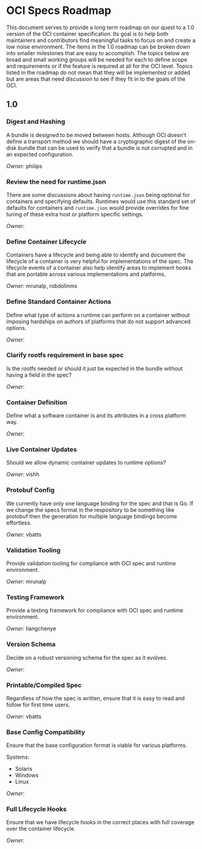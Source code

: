 # OCI Specs Roadmap

This document serves to provide a long term roadmap on our quest to a 1.0 version of the OCI container specification.
Its goal is to help both maintainers and contributors find meaningful tasks to focus on and create a low noise environment.
The items in the 1.0 roadmap can be broken down into smaller milestones that are easy to accomplish.
The topics below are broad and small working groups will be needed for each to define scope and requirements or if the feature is required at all for the OCI level.
Topics listed in the roadmap do not mean that they will be implemented or added but are areas that need discussion to see if they fit in to the goals of the OCI.

## 1.0

### Digest and Hashing

A bundle is designed to be moved between hosts.
Although OCI doesn't define a transport method we should have a cryptographic digest of the on-disk bundle that can be used to verify that a bundle is not corrupted and in an expected configuration.

*Owner:* philips

### Review the need for runtime.json

There are some discussions about having `runtime.json` being optional for containers and specifying defaults.
Runtimes would use this standard set of defaults for containers and `runtime.json` would provide overrides for fine tuning of these extra host or platform specific settings.

*Owner:*

### Define Container Lifecycle

Containers have a lifecycle and being able to identify and document the lifecycle of a container is very helpful for implementations of the spec.
The lifecycle events of a container also help identify areas to implement hooks that are portable across various implementations and platforms.

*Owner:* mrunalp, robdolinms

### Define Standard Container Actions

Define what type of actions a runtime can perform on a container without imposing hardships on authors of platforms that do not support advanced options.

*Owner:*

### Clarify rootfs requirement in base spec

Is the rootfs needed or should it just be expected in the bundle without having a field in the spec?

*Owner:*

### Container Definition

Define what a software container is and its attributes in a cross platform way.

*Owner:*

### Live Container Updates

Should we allow dynamic container updates to runtime options?

*Owner:* vishh

### Protobuf Config

We currently have only one language binding for the spec and that is Go.
If we change the specs format in the respository to be something like protobuf then the generation for multiple language bindings become effortless.

*Owner:* vbatts

### Validation Tooling

Provide validation tooling for compliance with OCI spec and runtime environment.

*Owner:* mrunalp

### Testing Framework

Provide a testing framework for compliance with OCI spec and runtime environment.

*Owner:* liangchenye

### Version Schema

Decide on a robust versioning schema for the spec as it evolves.

*Owner:*

### Printable/Compiled Spec

Regardless of how the spec is written, ensure that it is easy to read and follow for first time users.

*Owner:* vbatts

### Base Config Compatibility

Ensure that the base configuration format is viable for various platforms.

Systems:

* Solaris
* Windows
* Linux

*Owner:*

### Full Lifecycle Hooks
Ensure that we have lifecycle hooks in the correct places with full coverage over the container lifecycle.

*Owner:*
